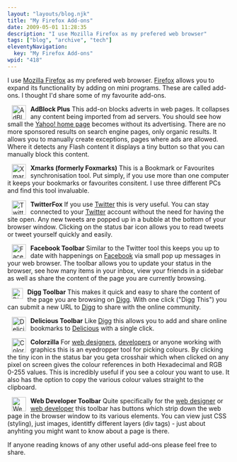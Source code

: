```yaml
---
layout: "layouts/blog.njk"
title: "My Firefox Add-ons"
date: 2009-05-01 11:28:35
description: "I use Mozilla Firefox as my prefered web browser"
tags: ["blog", "archive", "tech"]
eleventyNavigation:
  key: "My Firefox Add-ons"
wpid: "418"
---
```


I use <a title="Mozilla Firefox" href="https://www.mozilla-europe.org/en/firefox/" target="_blank">Mozilla Firefox</a> as my prefered web browser. <a title="Firefox" href="https://www.mozilla-europe.org/en/firefox/" target="_blank">Firefox</a> allows you to expand its functionality by adding on mini programs. These are called add-ons. I thought I'd share some of my favourite add-ons.

<img class="alignleft" style="border: 0;float: left;margin-left: 10px;margin-right: 10px;margin-top: 0px;margin-bottom: 0px" src="https://www.chris-smith-web.com/wp/wp-content/uploads/2009/05/adblockplus_icon.png" alt="AdBlock Plus" width="32" height="32" /><strong>AdBlock Plus</strong>
This add-on blocks adverts in web pages. It collapses any content being imported from ad servers. You should see how small the <a title="Yahoo!" href="https://uk.yahoo.com" target="_blank">Yahoo! home page</a> becomes without its advertising. There are no more sponsored results on search engine pages, only organic results. It allows you to manually create exceptions, pages where ads are allowed. Where it detects any Flash content it displays a tiny button so that you can manually block this content.

<img class="alignleft" style="border: 0;margin-top: 0px;margin-bottom: 0px;margin-left: 10px;margin-right: 10px;float: left" src="https://www.chris-smith-web.com/wp/wp-content/uploads/2009/05/xmarks_icon.png" alt="Xmarks" width="32" height="32" /><strong>Xmarks (formerly Foxmarks)</strong>
This is a Bookmark or Favourites synchronisation tool. Put simply, if you use more than one computer it keeps your bookmarks or favourites consitent. I use three different PCs and find this tool invaluable.

<img class="alignleft" style="float: left;border: 0;margin-top: 0px;margin-bottom: 0px;margin-left: 10px;margin-right: 10px" src="https://www.chris-smith-web.com/wp/wp-content/uploads/2009/05/twitterfox_icon.png" alt="TwitterFox" width="32" height="32" /><strong>TwitterFox</strong>
If you use <a title="Twitter" href="https://www.twitter.com" target="_blank">Twitter</a> this is very useful. You can stay connected to your <a title="Twitter" href="https://www.twitter.com" target="_blank">Twitter</a> account without the need for having the site open. Any new tweets are popped up in a bubble at the bottom of your browser window. Clicking on the status bar icon allows you to read tweets or tweet yourself quickly and easily.

<img class="alignleft" style="float: left;border: 0;margin-top: 0px;margin-bottom: 0px;margin-left: 10px;margin-right: 10px" src="https://www.chris-smith-web.com/wp/wp-content/uploads/2009/05/facebook_icon.png" alt="Facebook" width="32" height="32" /><strong>Facebook Toolbar</strong>
Similar to the Twitter tool this keeps you up to date with happenings on <a title="Facebook" href="https://www.facebook.com" target="_blank">Facebook</a> via small pop up messages in your web browser. The toolbar allows you to update your status in the browser, see how many items in your inbox, view your friends in a sidebar as well as share the content of the page you are currently browsing.

<img class="alignleft" style="float: left;border: 0;margin-top: 0px;margin-bottom: 0px;margin-left: 10px;margin-right: 10px" src="https://www.chris-smith-web.com/wp/wp-content/uploads/2009/05/digg_icon.png" alt="Digg" width="25" height="24" /><strong>Digg Toolbar</strong>
This makes it quick and easy to share the content of the page you are browsing on <a title="Digg" href="https://digg.com" target="_blank">Digg</a>. With one click ("Digg This") you can submit a new URL to <a title="Digg" href="https://digg.com" target="_blank">Digg</a> to share with the online community.

<img class="alignleft" style="float: left;border: 0;margin-top: 0px;margin-bottom: 0px;margin-left: 10px;margin-right: 10px" src="https://www.chris-smith-web.com/wp/wp-content/uploads/2009/05/delicious_icon.png" alt="Delicious" width="32" height="32" /><strong>Delicious Toolbar</strong>
Like <a title="Digg" href="https://digg.com" target="_blank">Digg</a> this allows you to add and share online bookmarks to <a title="Delicious" href="https://delicious.com" target="_blank">Delicious</a> with a single click.

<img class="alignleft" style="border: 0;margin-top: 0px;margin-bottom: 0px;margin-left: 10px;margin-right: 10px;float: left" src="https://www.chris-smith-web.com/wp/wp-content/uploads/2009/05/colorzilla_icon.png" alt="Colorzilla" width="32" height="32" /><strong>Colorzilla</strong>
For <a title="Web designer" href="https://www.chris-smith-web.com" target="_self">web designers</a>, <a title="Web developers" href="https://www.chris-smith-web.com" target="_self">developers</a> or anyone working with graphics this is an eyedropper tool for picking colours. By clicking the tiny icon in the status bar you geta crosshair which when clicked on any pixel on screen gives the colour references in both Hexadecimal and RGB 0-255 values. This is incredibly useful if you see a colour you want to use. It also has the option to copy the various colour values straight to the clipboard.

<img class="alignleft" style="float: left;border: 0;margin-top: 0px;margin-bottom: 0px;margin-left: 10px;margin-right: 10px" src="https://www.chris-smith-web.com/wp/wp-content/uploads/2009/05/webdev_icon.png" alt="Web Developer" width="32" height="32" /><strong>Web Developer Toolbar</strong>
Quite specifically for the <a title="web designer" href="https://www.chris-smith-web.com" target="_self">web designer</a> or <a title="web developer" href="https://www.chris-smith-web.com" target="_self">web developer</a> this toolbar has buttons which strip down the web page in the browser window to its various elements. You can view just CSS (styling), just images, identitfy different layers (div tags) - just about anyhting you might want to know about a page is there.

If anyone reading knows of any other useful add-ons please feel free to share.
